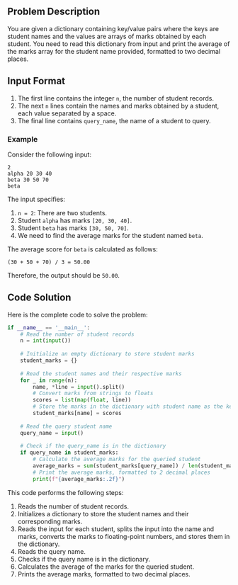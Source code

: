 ## Problem Description

You are given a dictionary containing key/value pairs where the keys are student names and the values are arrays of marks obtained by each student. You need to read this dictionary from input and print the average of the marks array for the student name provided, formatted to two decimal places.

## Input Format

1. The first line contains the integer `n`, the number of student records.
2. The next `n` lines contain the names and marks obtained by a student, each value separated by a space.
3. The final line contains `query_name`, the name of a student to query.

### Example

Consider the following input:
```
2
alpha 20 30 40
beta 30 50 70
beta
```

The input specifies:
1. `n = 2`: There are two students.
2. Student `alpha` has marks `[20, 30, 40]`.
3. Student `beta` has marks `[30, 50, 70]`.
4. We need to find the average marks for the student named `beta`.

The average score for `beta` is calculated as follows:
```
(30 + 50 + 70) / 3 = 50.00
```
Therefore, the output should be `50.00`.

## Code Solution

Here is the complete code to solve the problem:

```python
if __name__ == '__main__':
    # Read the number of student records
    n = int(input())
    
    # Initialize an empty dictionary to store student marks
    student_marks = {}
    
    # Read the student names and their respective marks
    for _ in range(n):
        name, *line = input().split()
        # Convert marks from strings to floats
        scores = list(map(float, line))
        # Store the marks in the dictionary with student name as the key
        student_marks[name] = scores
    
    # Read the query student name
    query_name = input()
    
    # Check if the query_name is in the dictionary
    if query_name in student_marks:
        # Calculate the average marks for the queried student
        average_marks = sum(student_marks[query_name]) / len(student_marks[query_name])
        # Print the average marks, formatted to 2 decimal places
        print(f"{average_marks:.2f}")
```

This code performs the following steps:

1. Reads the number of student records.
2. Initializes a dictionary to store the student names and their corresponding marks.
3. Reads the input for each student, splits the input into the name and marks, converts the marks to floating-point numbers, and stores them in the dictionary.
4. Reads the query name.
5. Checks if the query name is in the dictionary.
6. Calculates the average of the marks for the queried student.
7. Prints the average marks, formatted to two decimal places.
